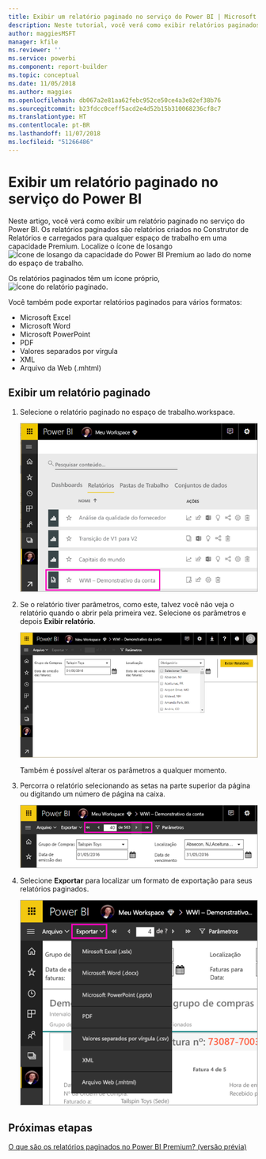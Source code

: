```yaml
---
title: Exibir um relatório paginado no serviço do Power BI | Microsoft Docs
description: Neste tutorial, você verá como exibir relatórios paginados no serviço do Power BI.
author: maggiesMSFT
manager: kfile
ms.reviewer: ''
ms.service: powerbi
ms.component: report-builder
ms.topic: conceptual
ms.date: 11/05/2018
ms.author: maggies
ms.openlocfilehash: db067a2e81aa62febc952ce50ce4a3e82ef38b76
ms.sourcegitcommit: b23fdcc0ceff5acd2e4d52b15b310068236cf8c7
ms.translationtype: HT
ms.contentlocale: pt-BR
ms.lasthandoff: 11/07/2018
ms.locfileid: "51266486"
---
```

# <a name="view-a-paginated-report-in-the-power-bi-service"></a>Exibir um relatório paginado no serviço do Power BI

Neste artigo, você verá como exibir um relatório paginado no serviço do Power BI. Os relatórios paginados são relatórios criados no Construtor de Relatórios e carregados para qualquer espaço de trabalho em uma capacidade Premium. Localize o ícone de losango ![Ícone de losango da capacidade do Power BI Premium](media/paginated-reports-save-to-power-bi-service/premium-diamond.png) ao lado do nome do espaço de trabalho. 

Os relatórios paginados têm um ícone próprio, ![Ícone do relatório paginado](media/paginated-reports-view-power-bi-service/power-bi-paginated-report-icon.png).

Você também pode exportar relatórios paginados para vários formatos: 

- Microsoft Excel
- Microsoft Word
- Microsoft PowerPoint
- PDF
- Valores separados por vírgula
- XML
- Arquivo da Web (.mhtml)

## <a name="view-a-paginated-report"></a>Exibir um relatório paginado

1. Selecione o relatório paginado no espaço de trabalho.workspace.

    ![Relatório paginado no serviço do Power BI](media/paginated-reports-view-power-bi-service/power-bi-paginated-report-in-service.png)

2. Se o relatório tiver parâmetros, como este, talvez você não veja o relatório quando o abrir pela primeira vez. Selecione os parâmetros e depois **Exibir relatório**. 

     ![Seleção de parâmetros para exibição no relatório](media/paginated-reports-view-power-bi-service/power-bi-paginated-select-parameters.png)

    Também é possível alterar os parâmetros a qualquer momento.

1. Percorra o relatório selecionando as setas na parte superior da página ou digitando um número de página na caixa.
    
   ![Percorrer o relatório](media/paginated-reports-view-power-bi-service/power-bi-paginated-page-thru-report.png)

4. Selecione **Exportar** para localizar um formato de exportação para seus relatórios paginados.

    ![Selecione um formato de exportação](media/paginated-reports-view-power-bi-service/power-bi-paginated-export.png)


## <a name="next-steps"></a>Próximas etapas

[O que são os relatórios paginados no Power BI Premium? (versão prévia)](paginated-reports-report-builder-power-bi.md)

